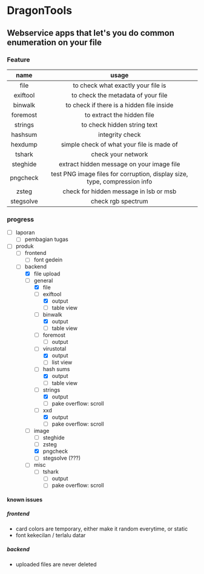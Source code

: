 # DragonTools

## Webservice apps that let's you do common enumeration on your file

### Feature

|name|usage|
|:---:|:---:|
|file|to check what exactly your file is|
|exiftool|to check the metadata of your file|
|binwalk|to check if there is a hidden file inside|
|foremost|to extract the hidden file|
|strings|to check hidden string text|
|hashsum|integrity check|
|hexdump|simple check of what your file is made of|
|tshark|check your network|
|steghide|extract hidden message on your image file|
|pngcheck|test PNG image files for corruption, display size, type, compression info|
|zsteg|check for hidden message in lsb or msb|
|stegsolve|check rgb spectrum|

### progress

- [ ] laporan
    - [ ] pembagian tugas
- [ ] produk
    - [ ] frontend
        - [ ] font gedein
    - [ ] backend
        - [x] file upload
        - [ ] general
            - [x] file
            - [ ] exiftool
                - [x] output
                - [ ] table view
            - [ ] binwalk
                - [x] output
                - [ ] table view
            - [ ] foremost
                - [ ] output
            - [ ] virustotal
                - [x] output
                - [ ] list view
            - [ ] hash sums
                - [x] output
                - [ ] table view
            - [ ] strings
                - [x] output
                - [ ] pake overflow: scroll
            - [ ] xxd
                - [x] output
                - [ ] pake overflow: scroll
        - [ ] image
            - [ ] steghide
            - [ ] zsteg
            - [x] pngcheck
            - [ ] stegsolve (???)
        - [ ] misc
            - [ ] tshark
                - [ ] output
                - [ ] pake overflow: scroll

#### known issues

##### frontend
- card colors are temporary, either make it random everytime, or static
- font kekecilan / terlalu datar
##### backend
- uploaded files are never deleted
